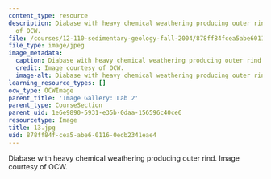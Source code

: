 ```yaml
---
content_type: resource
description: Diabase with heavy chemical weathering producing outer rind. Image courtesy
  of OCW.
file: /courses/12-110-sedimentary-geology-fall-2004/878ff84fcea5abe601160edb2341eae4_13.jpg
file_type: image/jpeg
image_metadata:
  caption: Diabase with heavy chemical weathering producing outer rind.
  credit: Image courtesy of OCW.
  image-alt: Diabase with heavy chemical weathering producing outer rind.
learning_resource_types: []
ocw_type: OCWImage
parent_title: 'Image Gallery: Lab 2'
parent_type: CourseSection
parent_uid: 1e6e9890-5931-e35b-0daa-156596c40ce6
resourcetype: Image
title: 13.jpg
uid: 878ff84f-cea5-abe6-0116-0edb2341eae4
---
```

Diabase with heavy chemical weathering producing outer rind. Image courtesy of OCW.

